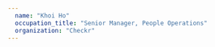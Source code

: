 ```yaml
---
  name: "Khoi Ho"
  occupation_title: "Senior Manager, People Operations"
  organization: "Checkr"
---
```


